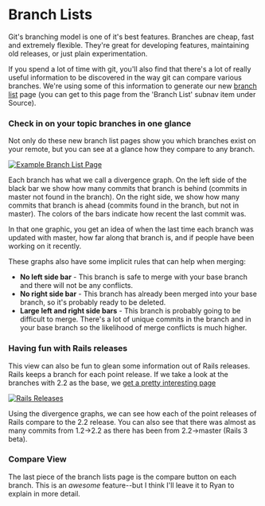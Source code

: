 <!-- -*-Markdown-*- -->

# Branch Lists

Git's branching model is one of it's best features.  Branches are cheap, fast and extremely flexible.  They're great for developing features, maintaining old releases, or just plain experimentation.

If you spend a lot of time with git, you'll also find that there's a lot of really useful information to be discovered in the way git can compare various branches.  We're using some of this information to generate our new [branch list](http://github.com/merbjedi/mongomapper/branches/master) page (you can get to this page from the 'Branch List' subnav item under Source).

### Check in on your topic branches in one glance

Not only do these new branch list pages show you which branches exist on your remote, but you can see at a glance how they compare to any branch.

[![Example Branch List Page](http://share.kyleneath.com/captures/All_Branches_for_merbjedi_s_mongomapper_-_GitHub-20100226-182612.jpg)](http://github.com/merbjedi/mongomapper/branches/master)

Each branch has what we call a divergence graph. On the left side of the black bar we show how many commits that branch is behind (commits in master not found in the branch).  On the right side, we show how many commits that branch is ahead (commits found in the branch, but not in master).  The colors of the bars indicate how recent the last commit was.

In that one graphic, you get an idea of when the last time each branch was updated with master, how far along that branch is, and if people have been working on it recently.

These graphs also have some implicit rules that can help when merging:

* **No left side bar** - This branch is safe to merge with your base branch and there will not be any conflicts.
* **No right side bar** - This branch has already been merged into your base branch, so it's probably ready to be deleted.
* **Large left and right side bars** - This branch is probably going to be difficult to merge. There's a lot of unique commits in the branch and in your base branch so the likelihood of merge conflicts is much higher.

### Having fun with Rails releases

This view can also be fun to glean some information out of Rails releases.  Rails keeps a branch for each point release.  If we take a look at the branches with 2.2 as the base, we [get a pretty interesting page](http://github.com/rails/rails/branches/2-2-stable)

[![Rails Releases](http://share.kyleneath.com/captures/All_Branches_for_rails_s_rails_-_GitHub-20100226-184625.jpg)](http://github.com/rails/rails/branches/2-2-stable)

Using the divergence graphs, we can see how each of the point releases of Rails compare to the 2.2 release. You can also see that there was almost as many commits from 1.2->2.2 as there has been from 2.2->master (Rails 3 beta).

### Compare View

The last piece of the branch lists page is the compare button on each branch.  This is an *awesome* feature--but I think I'll leave it to Ryan to explain in more detail.